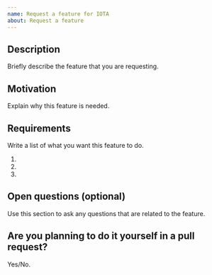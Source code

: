 ```yaml
---
name: Request a feature for IOTA
about: Request a feature
---
```


## Description

Briefly describe the feature that you are requesting.

## Motivation

Explain why this feature is needed.

## Requirements

Write a list of what you want this feature to do.

1.
2.
3.

## Open questions (optional)

Use this section to ask any questions that are related to the feature.

## Are you planning to do it yourself in a pull request?

Yes/No.
